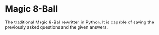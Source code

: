 # Magic 8-Ball

The traditional Magic 8-Ball rewritten in Python.
It is capable of saving the previously asked questions and the given answers.
